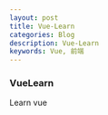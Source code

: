 ```yaml
---
layout: post
title: Vue-Learn
categories: Blog
description: Vue-Learn
keywords: Vue, 前端
---
```


### VueLearn

Learn vue
